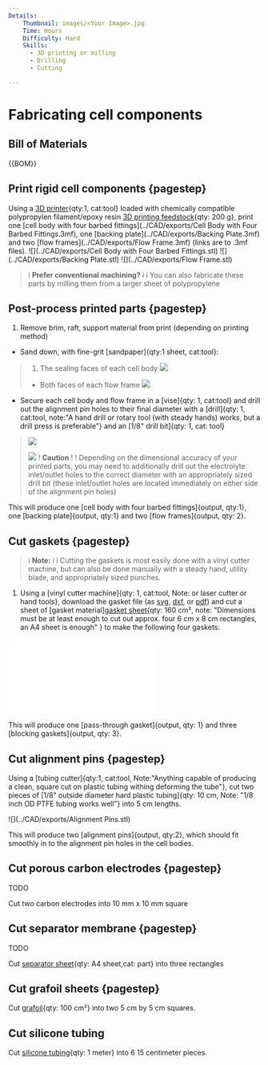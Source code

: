 ```yaml
---
Details:
    Thumbnail: images/<Your Image>.jpg
    Time: Hours
    Difficulty: Hard
    Skills:
      - 3D printing or milling
      - Drilling
      - Cutting

---
```

<!-- There should be only one Header per page. You do not need to use all the keys -->

# Fabricating cell components
## Bill of Materials


{{BOM}}

## Print rigid cell components  {pagestep}

Using a [3D printer](3D_printer.md){qty:1, cat:tool} loaded with chemically compatible polypropylen filament/epoxy resin [3D printing feedstock](3D_printing_feedstock.md){qty: 200 g}, print one [cell body with four barbed fittings](../CAD/exports/Cell Body with Four Barbed Fittings.3mf), one [backing plate](../CAD/exports/Backing Plate.3mf) and two [flow frames](../CAD/exports/Flow Frame.3mf) (links are to .3mf files).
![](../CAD/exports/Cell Body with Four Barbed Fittings.stl)
![](../CAD/exports/Backing Plate.stl)
![](../CAD/exports/Flow Frame.stl)

>i **Prefer conventional machining?**
>i 
>i You can also fabricate these parts by milling them from a larger sheet of polypropylene

## Post-process printed parts  {pagestep}
1. Remove brim, raft, support material from print (depending on printing method)
* Sand down, with fine-grit [sandpaper]{qty:1 sheet, cat:tool}:
> 1. The sealing faces of each cell body
> ![](images/cell_body.png)
> * Both faces of each flow frame
> ![](images/flow_frame.png)
* Secure each cell body and flow frame in a [vise]{qty: 1, cat:tool} and drill out the alignment pin holes to their final diameter with a [drill]{qty: 1, cat:tool, note:"A hand drill or rotary tool (with steady hands) works, but a drill press is preferable"} and an [1/8" drill bit]{qty: 1, cat: tool}
> ![](images/cell_body_alignment_pins.png)
> 
> ![](images/flow_frame_alignment_pins.png)
>! **Caution**
>! 
>! Depending on the dimensional accuracy of your printed parts, you may need to additionally drill out the electrolyte inlet/outlet holes to the correct diameter with an appropriately sized drill bit (these inlet/outlet holes are located immediately on either side of the alignment pin holes)



This will produce one [cell body with four barbed fittings]{output, qty:1}, one [backing plate]{output, qty:1} and two [flow frames]{output, qty: 2}.

## Cut gaskets {pagestep}

>i **Note:**
>i
>i Cutting the gaskets is most easily done with a vinyl cutter machine, but can also be done manually with a steady hand, utility blade, and appropriately sized punches.

1. Using a [vinyl cutter machine]{qty: 1, cat:tool, Note: or laser cutter or hand tools}, download the gasket file (as [svg](../CAD/exports/all_gaskets.svg), [dxf](../CAD/exports/all_gaskets.dxf), or [pdf](../CAD/exports/all_gaskets_A4.pdf)) and cut a sheet of [gasket material][gasket sheet](gaskets.md){qty: 160 cm², note: "Dimensions must be at least enough to cut out approx. four 6 cm x 8 cm rectangles, an A4 sheet is enough" } to make the following four gaskets:

![pass-through gasket](../CAD/exports/all_gaskets_A4.pdf)



 This will produce one [pass-through gasket]{output, qty: 1} and three [blocking gaskets]{output, qty: 3}.

## Cut alignment pins {pagestep}
Using a [tubing cutter]{qty:1, cat:tool, Note:"Anything capable of producing a clean, square cut on plastic tubing withing deforming the tube"}, cut two pieces of [1/8" outside diameter hard plastic tubing]{qty: 10 cm, Note: "1/8 inch OD PTFE tubing works well"} into 5 cm lengths.

![](../CAD/exports/Alignment Pins.stl)

This will produce two [alignment pins]{output, qty:2}, which should fit smoothly in to the alignment pin holes in the cell bodies.

## Cut porous carbon electrodes {pagestep}

TODO

Cut two carbon electrodes into 10 mm x 10 mm square
## Cut separator membrane {pagestep}

TODO

Cut [separator sheet](separator_sheet.md){qty: A4 sheet,cat: part} into three rectangles

## Cut grafoil sheets {pagestep}

Cut [grafoil](grafoil.md){qty: 100 cm²} into two 5 cm by 5 cm squares.

## Cut silicone tubing

Cut [silicone tubing](tubing.md){qty: 1 meter} into 6 15 centimeter pieces.
